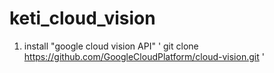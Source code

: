 # keti_cloud_vision

1. install "google cloud vision API"
'
  git clone https://github.com/GoogleCloudPlatform/cloud-vision.git
'
